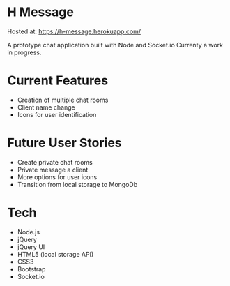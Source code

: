 H Message
===

Hosted at: <https://h-message.herokuapp.com/>

A prototype chat application built with Node and Socket.io Currenty a work in progress.

Current Features
===

- Creation of multiple chat rooms
- Client name change
- Icons for user identification

Future User Stories
===

- Create private chat rooms
- Private message a client
- More options for user icons
- Transition from local storage to MongoDb

Tech
===

- Node.js
- jQuery
- jQuery UI
- HTML5 (local storage API)
- CSS3
- Bootstrap
- Socket.io

